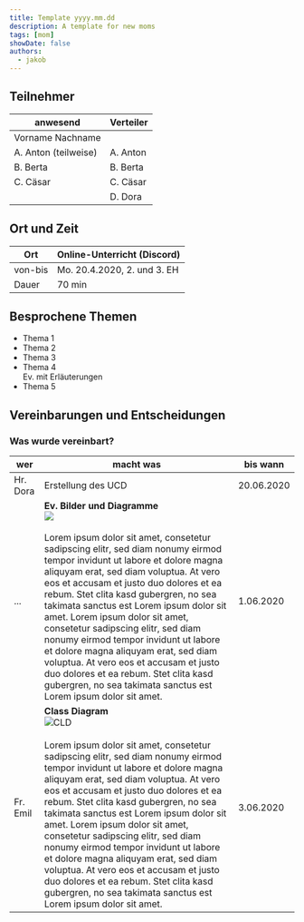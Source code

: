 ```yaml
---
title: Template yyyy.mm.dd
description: A template for new moms
tags: [mom]
showDate: false
authors:
  - jakob
---
```


## Teilnehmer

| anwesend             | Verteiler |
|----------------------|-----------|
| Vorname Nachname     |           |
| A. Anton (teilweise) | A. Anton  |
| B. Berta             | B. Berta  |
| C. Cäsar             | C. Cäsar  |
|                      | D. Dora   |

## Ort und Zeit

| Ort     | Online-Unterricht (Discord) |
|---------|-----------------------------|
| von-bis | Mo. 20.4.2020, 2. und 3. EH |
| Dauer   | 70 min                      |

## Besprochene Themen

* Thema 1
* Thema 2
* Thema 3
* Thema 4  
  Ev. mit Erläuterungen
* Thema 5

## Vereinbarungen und Entscheidungen

### Was wurde vereinbart?

| wer      | macht was                                                                                                                                                                                                                                                                                                                                                                                                                                                                                                                                                                                                                                                                                    | bis wann   |
|----------|----------------------------------------------------------------------------------------------------------------------------------------------------------------------------------------------------------------------------------------------------------------------------------------------------------------------------------------------------------------------------------------------------------------------------------------------------------------------------------------------------------------------------------------------------------------------------------------------------------------------------------------------------------------------------------------------|------------|
| Hr. Dora | Erstellung des UCD                                                                                                                                                                                                                                                                                                                                                                                                                                                                                                                                                                                                                                                                           | 20.06.2020 |
| ...      | **Ev. Bilder und Diagramme**<br>![](animal-pet-cute-kitten-45201.jpg)<br><br>Lorem ipsum dolor sit amet, consetetur sadipscing elitr, sed diam nonumy eirmod tempor invidunt ut labore et dolore magna aliquyam erat, sed diam voluptua. At vero eos et accusam et justo duo dolores et ea rebum. Stet clita kasd gubergren, no sea takimata sanctus est Lorem ipsum dolor sit amet. Lorem ipsum dolor sit amet, consetetur sadipscing elitr, sed diam nonumy eirmod tempor invidunt ut labore et dolore magna aliquyam erat, sed diam voluptua. At vero eos et accusam et justo duo dolores et ea rebum. Stet clita kasd gubergren, no sea takimata sanctus est Lorem ipsum dolor sit amet. | 1.06.2020  |
| Fr. Emil | **Class Diagram**<br>![CLD](CLD.png)<br><br>Lorem ipsum dolor sit amet, consetetur sadipscing elitr, sed diam nonumy eirmod tempor invidunt ut labore et dolore magna aliquyam erat, sed diam voluptua. At vero eos et accusam et justo duo dolores et ea rebum. Stet clita kasd gubergren, no sea takimata sanctus est Lorem ipsum dolor sit amet. Lorem ipsum dolor sit amet, consetetur sadipscing elitr, sed diam nonumy eirmod tempor invidunt ut labore et dolore magna aliquyam erat, sed diam voluptua. At vero eos et accusam et justo duo dolores et ea rebum. Stet clita kasd gubergren, no sea takimata sanctus est Lorem ipsum dolor sit amet.                                  | 3.06.2020  |